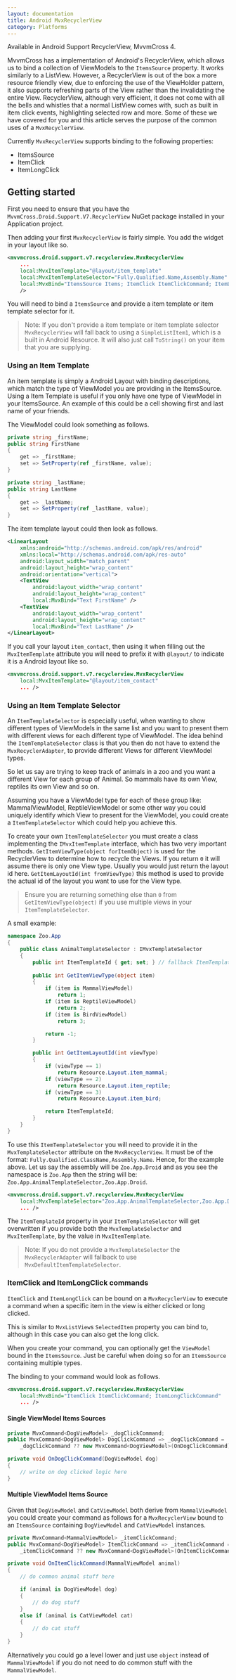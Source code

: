 ```yaml
---
layout: documentation
title: Android MvxRecyclerView
category: Platforms
---
```


Available in Android Support RecyclerView, MvvmCross 4.

MvvmCross has a implementation of Android's RecyclerView, which allows us to bind a collection of ViewModels to the `ItemsSource` property. It works similarly to a ListView. However, a RecyclerView is out of the box a more resource friendly view, due to enforcing the use of the ViewHolder pattern, it also supports refreshing parts of the View rather than the invalidating the entire View. RecyclerView, although very efficient, it does not come with all the bells and whistles that a normal ListView comes with, such as built in item click events, highlighting selected row and more. Some of these we have covered for you and this article serves the purpose of the common uses of a `MvxRecyclerView`.

Currently `MvxRecyclerView` supports binding to the following properties:
- ItemsSource
- ItemClick
- ItemLongClick

## Getting started

First you need to ensure that you have the `MvvmCross.Droid.Support.V7.RecyclerView` NuGet package installed in your Application project.

Then adding your first `MvxRecyclerView` is fairly simple. You add the widget in your layout like so.

```xml
<mvvmcross.droid.support.v7.recyclerview.MvxRecyclerView
    ...
    local:MvxItemTemplate="@layout/item_template"
    local:MvxItemTemplateSelector="Fully.Qualified.Name,Assembly.Name"
    local:MvxBind="ItemsSource Items; ItemClick ItemClickCommand; ItemLongClick ItemLongClickCommand"
    />
```

You will need to bind a `ItemsSource` and provide a item template or item template selector for it.

> Note: If you don't provide a item template or item template selector `MvxRecyclerView` will fall back to using a `SimpleListItem1`, which is a built in Android Resource. It will also just call `ToString()` on your item that you are supplying.

### Using an Item Template

An item template is simply a Android Layout with binding descriptions, which match the type of ViewModel you are providing in the ItemsSource. Using a Item Template is useful if you only have one type of ViewModel in your ItemsSource. An example of this could be a cell showing first and last name of your friends.

The ViewModel could look something as follows.

```csharp
private string _firstName;
public string FirstName
{
    get => _firstName;
    set => SetProperty(ref _firstName, value);
}

private string _lastName;
public string LastName
{
    get => _lastName;
    set => SetProperty(ref _lastName, value);
}
```

The item template layout could then look as follows.

```xml
<LinearLayout
    xmlns:android="http://schemas.android.com/apk/res/android"
	xmlns:local="http://schemas.android.com/apk/res-auto"
	android:layout_width="match_parent"
	android:layout_height="wrap_content"
	android:orientation="vertical">
    <TextView
		android:layout_width="wrap_content"
		android:layout_height="wrap_content"
		local:MvxBind="Text FirstName" />
    <TextView
		android:layout_width="wrap_content"
		android:layout_height="wrap_content"
		local:MvxBind="Text LastName" />
</LinearLayout>
```

If you call your layout `item_contact`, then using it when filling out the `MvxItemTemplate` attribute you will need to prefix it with `@layout/` to indicate it is a Android layout like so.

```xml
<mvvmcross.droid.support.v7.recyclerview.MvxRecyclerView
    local:MvxItemTemplate="@layout/item_contact"
    ... />
```

### Using an Item Template Selector

An `ItemTemplateSelector` is especially useful, when wanting to show different types of ViewModels in the same list and you want to present them with different views for each different type of ViewModel. The idea behind the `ItemTemplateSelector` class is that you then do not have to extend the `MvxRecyclerAdapter`, to provide different Views for different ViewModel types.

So let us say are trying to keep track of animals in a zoo and you want a different View for each group of Animal. So mammals have its own View, reptiles its own View and so on.

Assuming you have a ViewModel type for each of these group like: MammalViewModel, ReptileViewModel or some other way you could uniquely identify which View to present for the ViewModel, you could create a `ItemTemplateSelector` which could help you achieve this.

To create your own `ItemTemplateSelector` you must create a class implementing the `IMvxItemTemplate` interface, which has two very important methods. `GetItemViewType(object forItemObject)` is used for the RecyclerView to determine how to recycle the Views. If you return `0` it will assume there is only one View type. Usually you would just return the layout id here. `GetItemLayoutId(int fromViewType)` this method is used to provide the actual id of the layout you want to use for the View type.

> Ensure you are returning something else than `0` from `GetItemViewType(object)` if you use multiple views in your `ItemTemplateSelector`.

A small example:

```csharp
namespace Zoo.App
{
    public class AnimalTemplateSelector : IMvxTemplateSelector
    {
        public int ItemTemplateId { get; set; } // fallback ItemTemplateId 
        
        public int GetItemViewType(object item)
        {
            if (item is MammalViewModel)
                return 1;
            if (item is ReptileViewModel)
                return 2;
            if (item is BirdViewModel)
                return 3;

            return -1;
        }

        public int GetItemLayoutId(int viewType)
        {
            if (viewType == 1)
                return Resource.Layout.item_mammal;
            if (viewType == 2)
                return Resource.Layout.item_reptile;
            if (viewType == 3)
                return Resource.Layout.item_bird;

            return ItemTemplateId;
        }
    }
}
```

To use this `ItemTemplateSelector` you will need to provide it in the `MvxTemplateSelector` attribute on the `MvxRecyclerView`. It must be of the format: `Fully.Qualified.ClassName,Assembly.Name`. Hence, for the example above. Let us say the assembly will be `Zoo.App.Droid` and as you see the namespace is `Zoo.App` then the string will be: `Zoo.App.AnimalTemplateSelector,Zoo.App.Droid`.

```xml
<mvvmcross.droid.support.v7.recyclerview.MvxRecyclerView
    local:MvxTemplateSelector="Zoo.App.AnimalTemplateSelector,Zoo.App.Droid"
    ... />
```

The `ItemTemplateId` property in your `ItemTemplateSelector` will get overwritten if you provide both the `MvxTemplateSelector` and `MvxItemTemplate`, by the value in `MvxItemTemplate`.

> Note: If you do not provide a `MvxTemplateSelector` the `MvxRecyclerAdapter` will fallback to use `MvxDefaultItemTemplateSelector`.

### ItemClick and ItemLongClick commands

`ItemClick` and `ItemLongClick` can be bound on a `MvxRecyclerView` to execute a command when a specific item in the view is either clicked or long clicked.

This is similar to `MvxListView`s `SelectedItem` property you can bind to, although in this case you can also get the long click.

When you create your command, you can optionally get the `ViewModel` bound in the `ItemsSource`. Just be careful when doing so for an `ItemsSource` containing multiple types.

The binding to your command would look as follows.

```xml
<mvvmcross.droid.support.v7.recyclerview.MvxRecyclerView
    local:MvxBind="ItemClick ItemClickCommand; ItemLongClickCommand"
    ... />
```

#### Single ViewModel Items Sources

```csharp
private MvxCommand<DogViewModel> _dogClickCommand;
public MvxCommand<DogViewModel> DogClickCommand => _dogClickCommand = 
    _dogClickCommand ?? new MvxCommand<DogViewModel>(OnDogClickCommand);

private void OnDogClickCommand(DogViewModel dog)
{
    // write on dog clicked logic here
}
```

#### Multiple ViewModel Items Source

Given that `DogViewModel` and `CatViewModel` both derive from `MammalViewModel` you could create your command as follows for a `MvxRecyclerView` bound to an `ItemsSource` containing `DogViewModel` and `CatViewModel` instances.

```csharp
private MvxCommand<MammalViewModel> _itemClickCommand;
public MvxCommand<DogViewModel> ItemClickCommand => _itemClickCommand = 
    _itemClickCommand ?? new MvxCommand<DogViewModel>(OnItemClickCommand);

private void OnItemClickCommand(MammalViewModel animal)
{
    // do common animal stuff here

    if (animal is DogViewModel dog)
    {
        // do dog stuff
    }
    else if (animal is CatViewModel cat)
    {
        // do cat stuff
    }
}
```

Alternatively you could go a level lower and just use `object` instead of `MammalViewModel` if you do not need to do common stuff with the `MammalViewModel`.

